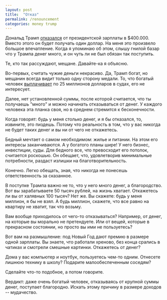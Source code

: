 ```yaml
---
layout: post
title:  "Отказ"
permalink: /renouncement
categories: money trump
---
```


Дональд Трамп [отказался][url-1USD] от президентской зарплаты в $400.000. Вместо
этого он будет получать один доллар. На меня это произвело большое
впечатление. Когда я упоминаю об этом, слышу гнилой базар что у Трампа денег
много, и он чуть ли не был обязан так поступить.

Те, кто так рассуждают, мещане. Давайте-ка я объясню.

Во-первых, считать чужие деньги некрасиво. Да, Трамп богат, но мещанин всегда
видит только одну сторону медали. То, что богатый человек [выплачивает][url-25M]
по 25 миллионов долларов в судах, его не интересует.

Далее, нет установленной суммы, после которой считается, что ты получаешь
"много" и можно начинать отказываться от денег. У каждого человека эта планка
своя, но в среднем стремится к бесконечности.

Когда говорят: будь у меня столько денег, и я бы отказался, то, извините, это
пиздешь. Потому что реальность в том, что у вас никогда не будет таких денег и
вы ни от чего не откажетесь.

Бедный мечтает о самом необходимом: жилье и питании. На этом его интересы
заканчиваются. А у богатого планы шире! У него бизнес, инвестиции, суды. Для
бедного все, что превосходит его потолок, считается роскошью. Он обещает, что,
удовлетворив минимальные потребности, раздаст излишки на благотворительность.

Конечно. Легко обещать, зная, что никогда не понесешь ответственность за
сказанное.

В поступке Трампа важно не то, что у него много денег, а благородство. Вот вы
зарабатываете 50 тысяч рублей, на жизнь хватает. Откажетесь ли вы от халявных
100 тысяч? Нет же. Вы скажете: будь у меня миллион, я бы не взял. А будь
миллион, скажете, что все равно на квартиру не хватит, так что возьму.

Вам вообще приходилось от чего-то отказываться? Например, от денег, на которые
вы морально не претендуете. Или от вещей, которые в прекрасном состоянии, но
просто вы ими не пользуетесь?

Вот вам на размышление: под Новый Год дают премию в размере одной зарплаты. Вы
знаете, что работали хреново, без конца срались в чатиках и смотрели смешные
картинки. Откажетесь от денег?

Дома у вас компьютер и ноутбук, пользуетесь чем-то одним. Отнесете лишнюю
технику в школу? Подарите малообеспеченным соседям?

Сделайте что-то подобное, а потом говорите.

Вердикт: даже очень богатый человек, отказываясь от крупной суммы денег,
поступает благородно. Искать этому причину в размере доходов -- мудачество.

[url-1USD]:https://meduza.io/news/2016/11/14/tramp-otkazalsya-ot-prezidentskoy-zarplaty
[url-25M]:https://meduza.io/news/2016/11/19/tramp-zaplatil-25-millionov-dollarov-po-delu-o-moshennichestve
